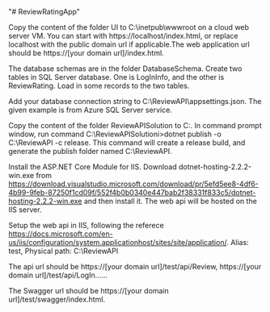 "# ReviewRatingApp" 

Copy the content of the folder UI to C:\inetpub\wwwroot on a cloud web server VM. You can start with https://localhost/index.html, or replace localhost with the public domain url if applicable.The web application url should be https://[your domain url]/index.html. 

The database schemas are in the folder DatabaseSchema. Create two tables in SQL Server database. One is LogInInfo, and the other is ReviewRating. Load in some records to the two tables. 

Add your database connection string to C:\ReviewAPI\appsettings.json. The given example is from Azure SQL Server service. 

Copy the content of the folder ReviewAPISolution to C:\. In command prompt window, run command C:\ReviewAPISolutioni>dotnet publish -o C:\ReviewAPI -c release. This command will create a release build, and generate the publish folder named C:\ReviewAPI. 

Install the ASP.NET Core Module for IIS. Download dotnet-hosting-2.2.2-win.exe from https://download.visualstudio.microsoft.com/download/pr/5efd5ee8-4df6-4b99-9feb-87250f1cd09f/552f4b0b0340e447bab2f38331f833c5/dotnet-hosting-2.2.2-win.exe and then install it. The web api will be hosted on the IIS server.  

Setup the web api in IIS, following the referece https://docs.microsoft.com/en-us/iis/configuration/system.applicationhost/sites/site/application/. Alias: test, Physical path: C:\ReviewAPI

The api url should be https://[your domain url]/test/api/Review, https://[your domain url]/test/api/LogIn......

The Swagger url should be https://[your domain url]/test/swagger/index.html. 
